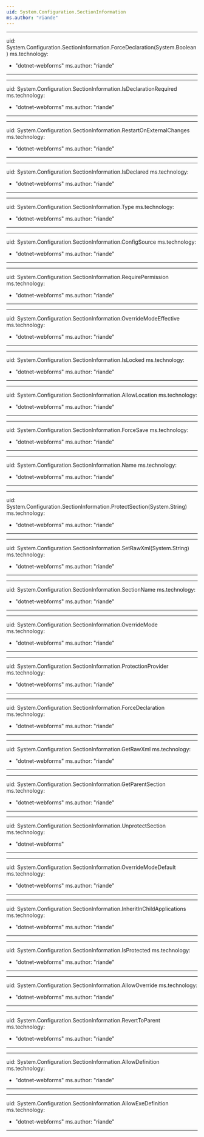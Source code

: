 ```yaml
---
uid: System.Configuration.SectionInformation
ms.author: "riande"
---
```


---
uid: System.Configuration.SectionInformation.ForceDeclaration(System.Boolean)
ms.technology: 
  - "dotnet-webforms"
ms.author: "riande"
---

---
uid: System.Configuration.SectionInformation.IsDeclarationRequired
ms.technology: 
  - "dotnet-webforms"
ms.author: "riande"
---

---
uid: System.Configuration.SectionInformation.RestartOnExternalChanges
ms.technology: 
  - "dotnet-webforms"
ms.author: "riande"
---

---
uid: System.Configuration.SectionInformation.IsDeclared
ms.technology: 
  - "dotnet-webforms"
ms.author: "riande"
---

---
uid: System.Configuration.SectionInformation.Type
ms.technology: 
  - "dotnet-webforms"
ms.author: "riande"
---

---
uid: System.Configuration.SectionInformation.ConfigSource
ms.technology: 
  - "dotnet-webforms"
ms.author: "riande"
---

---
uid: System.Configuration.SectionInformation.RequirePermission
ms.technology: 
  - "dotnet-webforms"
ms.author: "riande"
---

---
uid: System.Configuration.SectionInformation.OverrideModeEffective
ms.technology: 
  - "dotnet-webforms"
ms.author: "riande"
---

---
uid: System.Configuration.SectionInformation.IsLocked
ms.technology: 
  - "dotnet-webforms"
ms.author: "riande"
---

---
uid: System.Configuration.SectionInformation.AllowLocation
ms.technology: 
  - "dotnet-webforms"
ms.author: "riande"
---

---
uid: System.Configuration.SectionInformation.ForceSave
ms.technology: 
  - "dotnet-webforms"
ms.author: "riande"
---

---
uid: System.Configuration.SectionInformation.Name
ms.technology: 
  - "dotnet-webforms"
ms.author: "riande"
---

---
uid: System.Configuration.SectionInformation.ProtectSection(System.String)
ms.technology: 
  - "dotnet-webforms"
ms.author: "riande"
---

---
uid: System.Configuration.SectionInformation.SetRawXml(System.String)
ms.technology: 
  - "dotnet-webforms"
ms.author: "riande"
---

---
uid: System.Configuration.SectionInformation.SectionName
ms.technology: 
  - "dotnet-webforms"
ms.author: "riande"
---

---
uid: System.Configuration.SectionInformation.OverrideMode
ms.technology: 
  - "dotnet-webforms"
ms.author: "riande"
---

---
uid: System.Configuration.SectionInformation.ProtectionProvider
ms.technology: 
  - "dotnet-webforms"
ms.author: "riande"
---

---
uid: System.Configuration.SectionInformation.ForceDeclaration
ms.technology: 
  - "dotnet-webforms"
ms.author: "riande"
---

---
uid: System.Configuration.SectionInformation.GetRawXml
ms.technology: 
  - "dotnet-webforms"
ms.author: "riande"
---

---
uid: System.Configuration.SectionInformation.GetParentSection
ms.technology: 
  - "dotnet-webforms"
ms.author: "riande"
---

---
uid: System.Configuration.SectionInformation.UnprotectSection
ms.technology: 
  - "dotnet-webforms"
---

---
uid: System.Configuration.SectionInformation.OverrideModeDefault
ms.technology: 
  - "dotnet-webforms"
ms.author: "riande"
---

---
uid: System.Configuration.SectionInformation.InheritInChildApplications
ms.technology: 
  - "dotnet-webforms"
ms.author: "riande"
---

---
uid: System.Configuration.SectionInformation.IsProtected
ms.technology: 
  - "dotnet-webforms"
ms.author: "riande"
---

---
uid: System.Configuration.SectionInformation.AllowOverride
ms.technology: 
  - "dotnet-webforms"
ms.author: "riande"
---

---
uid: System.Configuration.SectionInformation.RevertToParent
ms.technology: 
  - "dotnet-webforms"
ms.author: "riande"
---

---
uid: System.Configuration.SectionInformation.AllowDefinition
ms.technology: 
  - "dotnet-webforms"
ms.author: "riande"
---

---
uid: System.Configuration.SectionInformation.AllowExeDefinition
ms.technology: 
  - "dotnet-webforms"
ms.author: "riande"
---
